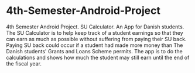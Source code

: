 # 4th-Semester-Android-Project
4th Semester Android Project. SU Calculator. An App for Danish students. The SU Calculator is to help keep track of a student earnings so that they can earn as much as possible without suffering from paying their SU back. Paying SU back could occur if a student had made more money than The Danish students' Grants and Loans Scheme permits. The app is to do the calculations and shows how much the student may still earn until the end of the fiscal year.
